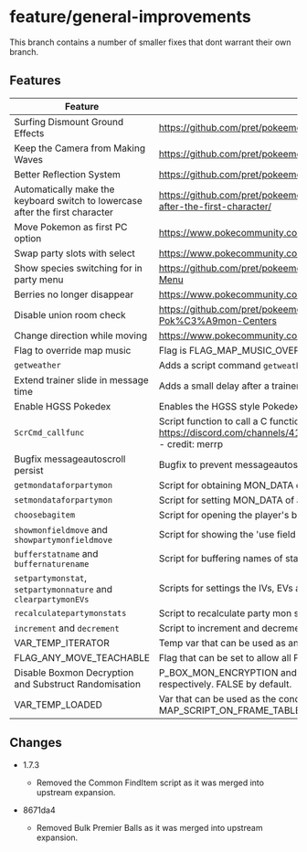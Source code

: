 # feature/general-improvements

This branch contains a number of smaller fixes that dont warrant their own branch.

## Features

| Feature | Link/Description |
|---|------|
| Surfing Dismount Ground Effects       | https://github.com/pret/pokeemerald/wiki/Surfing-Dismount-Ground-Effects
| Keep the Camera from Making Waves     | https://github.com/pret/pokeemerald/wiki/Keep-the-Camera-from-Making-Waves
| Better Reflection System              | https://github.com/pret/pokeemerald/wiki/Reflections
| Automatically make the keyboard switch to lowercase after the first character | https://github.com/pret/pokeemerald/wiki/Automatically-make-the-keyboard-switch-to-lowercase-after-the-first-character/
| Move Pokemon as first PC option       | https://www.pokecommunity.com/showpost.php?p=10065761
| Swap party slots with select          | https://www.pokecommunity.com/showpost.php?p=10420662
| Show species switching for in party menu | https://github.com/pret/pokeemerald/wiki/Show-Species-That-You're-Switching-For-in-the-Party-Menu
| Berries no longer disappear           | https://www.pokecommunity.com/showpost.php?p=10142996&postcount=63
| Disable union room check              | https://github.com/pret/pokeemerald/wiki/Disabling-Union-Room-check-when-entering-Pok%C3%A9mon-Centers
| Change direction while moving         | https://www.pokecommunity.com/showpost.php?p=10402610
| Flag to override map music            | Flag is FLAG_MAP_MUSIC_OVERRIDE and var is VAR_MAP_MUSIC_OVERRIDE.
| `getweather`                          | Adds a script command `getweather` which stores the current weather in VAR_RESULT.
| Extend trainer slide in message time  | Adds a small delay after a trainer slide in message.
| Enable HGSS Pokedex                   | Enables the HGSS style Pokedex by default.
| `ScrCmd_callfunc`                     | Script function to call a C function with a number of arguments. https://discord.com/channels/419213663107416084/419214240277200898/1168386523163525160  - credit: merrp
| Bugfix messageautoscroll persist      | Bugfix to prevent messageautoscroll from persisting after its use.
| `getmondataforpartymon`               | Script for obtaining MON_DATA of a party pokemon.
| `setmondataforpartymon`               | Script for setting MON_DATA of a party pokemon.
| `choosebagitem`                       | Script for opening the player's bag and choosing an item with customisable parameters.
| `showmonfieldmove` and `showpartymonfieldmove`    | Script for showing the 'use field move' animation (such as when using Cut or Rock Smash).
| `bufferstatname` and `buffernaturename`           | Script for buffering names of stats or natures to string vars.
| `setpartymonstat`, `setpartymonnature` and `clearpartymonEVs` | Scripts for settings the IVs, EVs and nature of a party mon.
| `recalculatepartymonstats`            | Script to recalculate party mon stats on the fly out of battle.
| `increment` and `decrement`           | Script to increment and decrement vars.
| VAR_TEMP_ITERATOR                     | Temp var that can be used as an iterator in combination with increment or decrement in script while loops.
| FLAG_ANY_MOVE_TEACHABLE               | Flag that can be set to allow all Pokemon to learn any move via tutor, TM, etc.
| Disable Boxmon Decryption and Substruct Randomisation | P_BOX_MON_ENCRYPTION and P_BOX_MON_SUBSTRUCT_RANDOMIZATION config options disable these respectively. FALSE by default.
| VAR_TEMP_LOADED                       | Var that can be used as the condition for executing on-load script events using MAP_SCRIPT_ON_FRAME_TABLE.

## Changes

- 1.7.3
    - Removed the Common FindItem script as it was merged into upstream expansion.
    
- 8671da4
    - Removed Bulk Premier Balls as it was merged into upstream expansion.